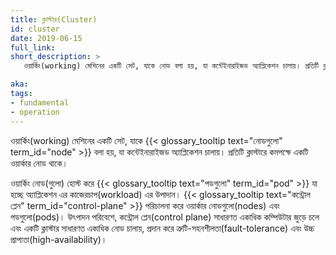 ```yaml
---
title: ক্লাস্টার(Cluster)
id: cluster
date: 2019-06-15
full_link: 
short_description: >
   ওয়ার্কিং(working) মেশিনের একটি সেট, যাকে নোড বলা হয়, যা কন্টেইনারাইজড অ্যাপ্লিকেশন চালায়। প্রতিটি ক্লাস্টারে কমপক্ষে একটি ওয়ার্কার নোড থাকে।

aka: 
tags:
- fundamental
- operation
---
```

ওয়ার্কিং(working) মেশিনের একটি সেট, যাকে {{< glossary_tooltip text="নোডগুলো" term_id="node" >}} বলা হয়, 
যা কন্টেইনারাইজড অ্যাপ্লিকেশন চালায়। প্রতিটি ক্লাস্টারে কমপক্ষে একটি ওয়ার্কার নোড থাকে।

<!--more-->
ওয়ার্কিং নোড(গুলো) হোস্ট করে {{< glossary_tooltip text="পডগুলো" term_id="pod" >}} যা হচ্ছে 
অ্যাপ্লিকেশন এর কাজেরচাপ(workload) এর উপাদান। 
{{< glossary_tooltip text="কন্ট্রোল প্লেন" term_id="control-plane" >}} পরিচালনা করে 
ওয়ার্কার নোডগুলো(nodes) এবং পডগুলো(pods)। উৎপাদন পরিবেশে, কন্ট্রোল প্লেন(control plane) সাধারণত
একাধিক কম্পিউটার জুড়ে চলে এবং একটি ক্লাস্টার সাধারণত একাধিক নোড চালায়, প্রদান করে
ত্রুটি-সহনশীলতা(fault-tolerance) এবং উচ্চ প্রাপ্যতা(high-availability)।
